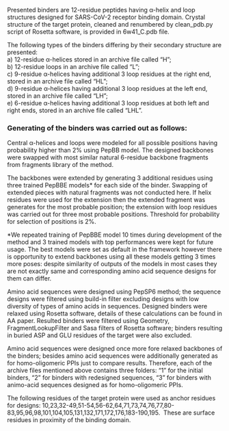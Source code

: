 Presented binders are 12-residue peptides having α-helix and loop structures  designed for SARS-CoV-2 receptor binding domain. Crystal structure of the target protein, cleaned and renumbered by clean_pdb.py script of Rosetta software, is provided in 6w41_C.pdb file.

The following types of the binders differing by their secondary structure are presented:  
a) 12-residue α-helices stored in an archive file called “H”;  
b) 12-residue loops in an archive file called “L”;  
c) 9-residue α-helices having additional 3 loop residues at the right end, stored in an archive file called “HL”;  
d) 9-residue α-helices having additional 3 loop residues at the left end, stored in an archive file called “LH”;  
e) 6-residue α-helices having additional 3 loop residues at both left and right ends, stored in an archive file called “LHL”.

### Generating of the binders was carried out as follows:  
Central α-helices and loops were modeled for all possible positions having probability higher than 2% using PepBB model. The designed backbones were swapped with most similar natural 6-residue backbone fragments from fragments library of the method.

The backbones were extended by generating 3 additional residues using three trained PepBBE models* for each side of the binder.  Swapping of extended pieces with natural fragments was not conducted here. If helix residues were used for the extension then the extended fragment was generates for the most probable position; the extension with loop residues was carried out for  three most probable positions. Threshold for probability for selection of positions is 2%. 

*We repeated training of PepBBE model 10 times during development of the method and 3 trained models with top performances were kept for future usage. The best models were set as default in the framework however there is opportunity to extend backbones using all these models getting 3 times more poses: despite similarity of outputs of the models in most cases they are not exactly same and corresponding amino acid sequence designs for them can differ. 

Amino acid sequences were designed  using PepSP6 method; the sequence designs were filtered using build-in filter excluding designs with low diversity of types of amino acids in sequences.
Designed binders  were relaxed using Rosetta software, details of these calculations can be found in AA paper. Resulted binders were filtered using Geometry, FragmentLookupFilter and Sasa filters of Rosetta software; binders resulting in buried ASP and GLU residues  of the target were also excluded.

Amino acid sequences were designed once more fore relaxed backbones of the binders; besides amino acid sequences were additionally generated as for homo-oligomeric PPIs just to compare results.
Therefore, each of the archive files mentioned above contains three folders: “1” for the initial binders, “2” for binders with redesigned sequences, “3” for binders with animo-acid sequences designed as for homo-oligomeric PPIs.

The following residues of the target protein were used as anchor residues for designs: 10,23,32-49,51-54,56-62,64,71,73,74,76,77,80-83,95,96,98,101,104,105,131,132,171,172,176,183-190,195.  These are surface residues in proximity of the binding domain.
